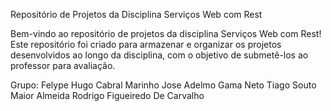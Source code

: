 Repositório de Projetos da Disciplina Serviços Web com Rest


Bem-vindo ao repositório de projetos da disciplina Serviços Web com Rest! Este repositório foi criado para armazenar e organizar os projetos desenvolvidos ao longo da disciplina, com o objetivo de submetê-los ao professor para avaliação.

Grupo:
Felype Hugo Cabral Marinho
Jose Adelmo Gama Neto
Tiago Souto Maior Almeida 
Rodrigo Figueiredo De Carvalho
